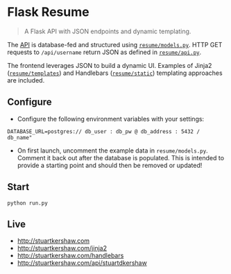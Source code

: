 Flask Resume
===
> A Flask API with JSON endpoints and dynamic templating.

The [API](http://stuartkershaw.com/api/stuartdkershaw) is database-fed and structured using [`resume/models.py`](https://github.com/stuartkershaw/flask-resume/blob/master/resume/models.py). HTTP GET requests to `/api/username` return JSON as defined in [`resume/api.py`](https://github.com/stuartkershaw/flask-resume/blob/master/resume/api.py).

The frontend leverages JSON to build a dynamic UI. Examples of Jinja2 ([`resume/templates`](https://github.com/stuartkershaw/flask-resume/tree/master/resume/templates)) and Handlebars ([`resume/static`](https://github.com/stuartkershaw/flask-resume/blob/master/resume/static/index.html)) templating approaches are included.

## Configure

* Configure the following environment variables with your settings:

```
DATABASE_URL=postgres:// db_user : db_pw @ db_address : 5432 / db_name"
```

* On first launch, uncomment the example data in `resume/models.py`. Comment it back out after the database is populated. This is intended to provide a starting point and should then be removed or updated!

## Start

```
python run.py
```

## Live

* http://stuartkershaw.com
* http://stuartkershaw.com/jinja2
* http://stuartkershaw.com/handlebars
* http://stuartkershaw.com/api/stuartdkershaw
